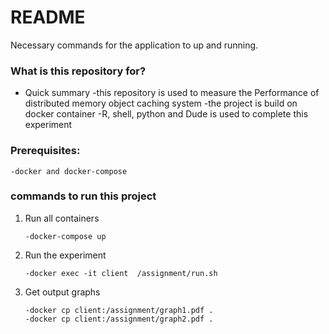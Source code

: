# README #

Necessary commands for the application to up and running.

### What is this repository for? ###

* Quick summary
    -this repository is used to measure the Performance of distributed memory object caching system 
    -the project is build on docker container
    -R, shell, python and Dude is used to complete this experiment 

### Prerequisites: ###  

    -docker and docker-compose   

### commands to run this project ###

1. Run all containers  

       -docker-compose up    

2. Run the experiment  

       -docker exec -it client  /assignment/run.sh    

3. Get output graphs  

       -docker cp client:/assignment/graph1.pdf .    
       -docker cp client:/assignment/graph2.pdf .  
